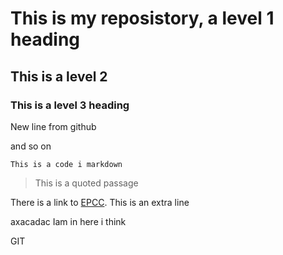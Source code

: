 # This is my reposistory, a level 1 heading
## This is a level 2
### This is a level 3 heading

New line from github

and so on

```
This is a code i markdown
```
> This is a quoted passage

There is a link to [EPCC](http://www.epcc.ed.ac.uk).
This is an extra line


axacadac
Iam in here i think


GIT
